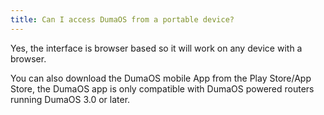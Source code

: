```yaml
---
title: Can I access DumaOS from a portable device?
---
```


Yes, the interface is browser based so it will work on any device with a browser. 

You can also download the DumaOS mobile App from the Play Store/App Store, the DumaOS app is only compatible with DumaOS powered routers running DumaOS 3.0 or later.

